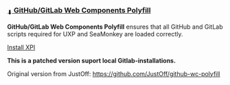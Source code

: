 ### [<sub>⬇</sub> GitHub/GitLab Web Components Polyfill](https://github.com/alexgit2k/github-wc-polyfill/releases)

**GitHub/GitLab Web Components Polyfill** ensures that all GitHub and GitLab scripts required for UXP and SeaMonkey are loaded correctly.

[Install XPI](https://github.com/alexgit2k/github-wc-polyfill/releases)

**This is a patched version suport local Gitlab-installations.**

Original version from JustOff: https://github.com/JustOff/github-wc-polyfill
